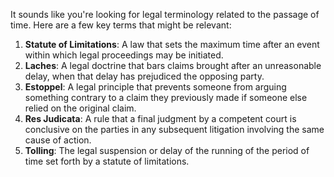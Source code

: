 It sounds like you're looking for legal terminology related to the passage of time. Here are a few key terms that might be relevant:

1. **Statute of Limitations**: A law that sets the maximum time after an event within which legal proceedings may be initiated.
2. **Laches**: A legal doctrine that bars claims brought after an unreasonable delay, when that delay has prejudiced the opposing party.
3. **Estoppel**: A legal principle that prevents someone from arguing something contrary to a claim they previously made if someone else relied on the original claim.
4. **Res Judicata**: A rule that a final judgment by a competent court is conclusive on the parties in any subsequent litigation involving the same cause of action.
5. **Tolling**: The legal suspension or delay of the running of the period of time set forth by a statute of limitations.

